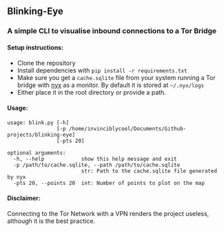 ## Blinking-Eye
### A simple CLI to visualise inbound connections to a Tor Bridge

#### Setup instructions:
 - Clone the repository
 - Install dependencies with `pip install -r requirements.txt`
 - Make sure you get a `cache.sqlite` file from your system running a Tor bridge with [nyx](https://nyx.torproject.org/) as a monitor. By default it is stored at `~/.nyx/logs`
 - Either place it in the root directory or provide a path.

#### Usage:

```
usage: blink.py [-h]
                [-p /home/invinciblycool/Documents/Github-projects/blinking-eye]
                [-pts 20]

optional arguments:
  -h, --help            show this help message and exit
  -p /path/to/cache.sqlite, --path /path/to/cache.sqlite
                        str: Path to the cache.sqlite file generated by nyx
  -pts 20, --points 20  int: Number of points to plot on the map

```

#### Disclaimer:
Connecting to the Tor Network with a VPN renders the project useless, although it is the best practice.
